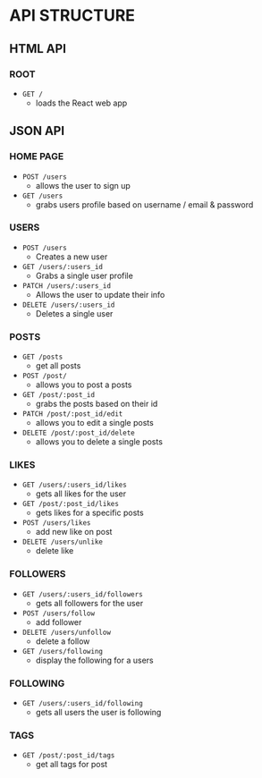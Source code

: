 # API STRUCTURE

## HTML API

### ROOT
* `GET /`
  * loads the React web app

## JSON API

### HOME PAGE
* `POST /users`
  * allows the user to sign up
* `GET /users`
  * grabs users profile based on username / email & password

### USERS
* `POST /users`
  * Creates a new user
* `GET /users/:users_id`
  * Grabs a single user profile
* `PATCH /users/:users_id`
  * Allows the user to update their info
* `DELETE /users/:users_id`
  * Deletes a single user

### POSTS
* `GET /posts`
  * get all posts
* `POST /post/`
  * allows you to post a posts
* `GET /post/:post_id`
  * grabs the posts based on their id
* `PATCH /post/:post_id/edit`
  * allows you to edit a single posts
* `DELETE /post/:post_id/delete`
  * allows you to delete a single posts

### LIKES
* `GET /users/:users_id/likes`
  * gets all likes for the user
* `GET /post/:post_id/likes`
  * gets likes for a specific posts
* `POST /users/likes`
  * add new like on post
* `DELETE /users/unlike`
  * delete like


### FOLLOWERS
* `GET /users/:users_id/followers`
  * gets all followers for the user
* `POST /users/follow`
  * add follower
* `DELETE /users/unfollow`
  * delete a follow
* `GET /users/following`
  * display the following for a users

### FOLLOWING
* `GET /users/:users_id/following`
  * gets all users the user is following

### TAGS
* `GET /post/:post_id/tags`
  * get all tags for post 
